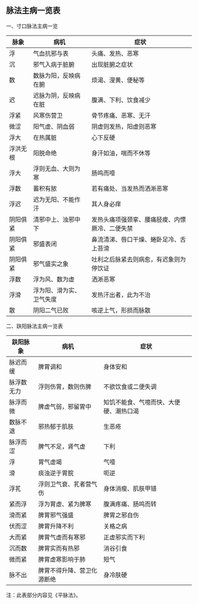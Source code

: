 ## 脉法主病一览表

一、寸口脉法主病一览

|  脉象   |  病机   |   症状  |
| --- | --- | --- |
|浮   |气血抗邪与表|头痛、发热、恶寒|
|沉   |邪气入病于脏腑|出现脏腑之症状     |
|数   |数脉为阳，反映病在腑|烦渴、溲黄、便秘等     |
|迟   |迟脉为阴，反映病在脏|腹满、下利、饮食减少    |
|浮紧 |风寒伤营卫|骨节疼痛、恶寒、无汗     |
|微涩 |阳气虚、阴血弱|阴虚则发热，阳虚则恶寒     |
|浮大 |在热属脏|心下反硬  |
|浮洪无根|阳脱命绝|身汗如油，喘而不休等     |
|浮大 |浮则无血、大则为寒|肠鸣而噎|
|浮数 |蓄积有脓|若有痛处、当发热而洒淅恶寒|
|浮迟 |迟为无阳、不能作汗|其人身必痒|
|阴阳俱紧|清邪中上、浊邪中下|发热头痛项强颈挛、腰痛胫痠、内慓厥冷、二便失禁|
|阴阳俱紧|邪盛表闭|鼻流清涕、唇口干燥、蜷卧足冷、舌上苔滑|
|阴阳俱紧|邪气盛实之象|吐利之后脉紧去则病愈，有迟象则为停饮证|
|浮数|浮为风、数为虚|洒淅恶寒|
|浮滑|浮为阳、滑为实、卫气失度|发热汗出者，此为不治|
|散  | 阴阳二气已败|咳逆上气，形损而脉散|

二、趺阳脉法主病一览表

|趺阳脉象|病机|症状|
| --- | --- | --- |
|脉迟而缓|脾胃调和|身体安和|
|脉浮数无力|浮则伤胃，数则伤脾|不欲饮食或二便失调|
|脉浮而微|脾虚气弱，邪留胃中|知饥不能食、气噫而快、大便硬、潮热口渴|
|数脉不退|邪热郁于肌肤|生恶疮|
|脉浮而涩|脾气不足，肾气虚|下利|
|浮|胃气虚竭|气噎|
|滑|痰浊逆于胃脘|呃逆|
|浮芤|浮则卫气衰、芤者营气伤|身体消瘦、肌肤甲错|
|紧而浮|浮为胃虚、紧为脾寒|腹满疼痛、肠鸣而转|
|滑而紧|脾胃邪气强盛|脾胃之邪自伤|
|伏而涩|脾胃升降不利|关格之病|
|大而紧|脾胃气虚而有寒邪|正虚邪实而下利|
|沉而数|脾胃实而有热邪|消谷引食|
|微而紧|脾胃虚寒影响于肺|短气|
|脉不出|脾胃不得升降、营卫化源断绝|身冷肤硬|

注：此表部分内容见《平脉法》。